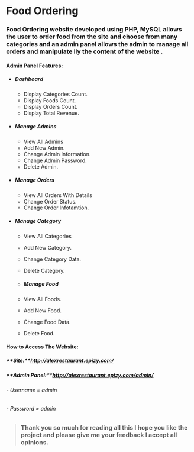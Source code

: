 # Food Ordering

### Food Ordering website developed using PHP, MySQL allows the user to order food from the site and choose from many categories and an admin panel allows the admin to manage all orders and manipulate lly the content of the website .

#### Admin Panel Features:

- ##### Dashboard
  - Display Categories Count.
  - Display Foods Count.
  - Display Orders Count.
  - Display Total Revenue.

- ##### Manage Admins
  - View All Admins
  - Add New Admin.
  - Change Admin Information.
  - Change Admin Password.
  - Delete Admin.

- ##### Manage Orders
  - View All Orders With Details
  - Change Order Status.
  - Change Order Infotamtion.

- ##### Manage Category
  - View All Categories
  - Add New Category.
  - Change Category Data.
  - Delete Category.

  - ##### Manage Food
  - View All Foods.
  - Add New Food.
  - Change Food Data.
  - Delete Food.

#### How to Access The Website:
##### **Site:**http://alexrestaurant.epizy.com/
##### **Admin Panel:**http://alexrestaurant.epizy.com/admin/
######  - Username = admin
######  - Password = admin


> ### Thank you so much for reading all this I hope you like the project and please give me your feedback I accept all opinions.